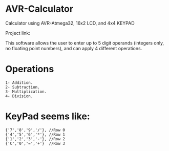 # AVR-Calculator
  Calculator using AVR-Atmega32, 16x2 LCD, and 4x4 KEYPAD

  Project link: 

  This software allows the user to enter up to 5 digit operands (integers only, no floating point numbers), and can apply 4 different operations.
  # Operations
    1- Addition.
    2- Subtraction.
    3- Multiplication.
    4- Division.
  # KeyPad seems like:
    {'7','8','9','/'}, //Row 0
    {'4','5','6','*'}, //Row 1
    {'1','2','3','-'}, //Row 2   
    {'C','0','=','+'}  //Row 3
